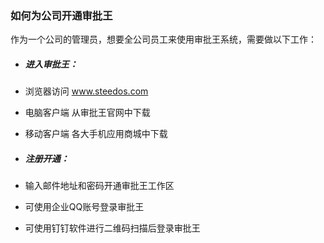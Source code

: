 ### 如何为公司开通审批王

作为一个公司的管理员，想要全公司员工来使用审批王系统，需要做以下工作：

- ##### 进入审批王：
 - 浏览器访问 www.steedos.com
 - 电脑客户端 从审批王官网中下载
 - 移动客户端 各大手机应用商城中下载
 
- ##### 注册开通：
 - 输入邮件地址和密码开通审批王工作区
 - 可使用企业QQ账号登录审批王
 - 可使用钉钉软件进行二维码扫描后登录审批王

